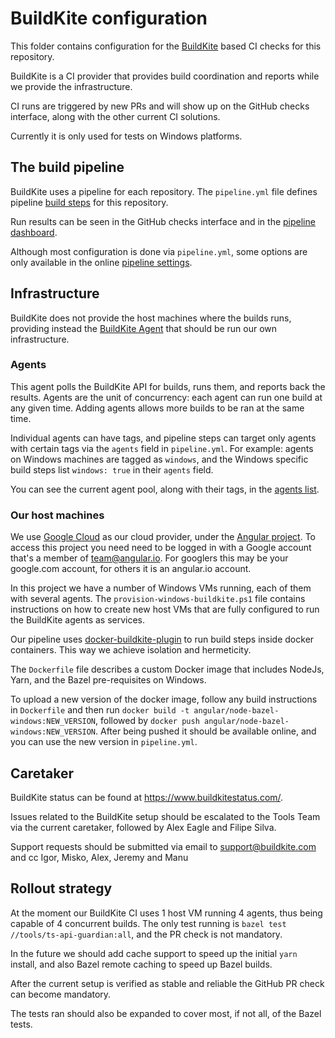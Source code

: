 # BuildKite configuration

This folder contains configuration for the [BuildKite](https://buildkite.com) based CI checks for 
this repository.

BuildKite is a CI provider that provides build coordination and reports while we provide the 
infrastructure.

CI runs are triggered by new PRs and will show up on the GitHub checks interface, along with the 
other current CI solutions.

Currently it is only used for tests on Windows platforms.


## The build pipeline

BuildKite uses a pipeline for each repository. The `pipeline.yml` file defines pipeline 
[build steps](https://buildkite.com/docs/pipelines/defining-steps) for this repository.

Run results can be seen in the GitHub checks interface and in the 
[pipeline dashboard](https://buildkite.com/angular/angular).

Although most configuration is done via `pipeline.yml`, some options are only available
in the online [pipeline settings](https://buildkite.com/angular/angular/settings).


## Infrastructure

BuildKite does not provide the host machines where the builds runs, providing instead the
[BuildKite Agent](https://buildkite.com/docs/agent/v3) that should be run our own infrastructure.


### Agents

This agent polls the BuildKite API for builds, runs them, and reports back the results.
Agents are the unit of concurrency: each agent can run one build at any given time. 
Adding agents allows more builds to be ran at the same time.

Individual agents can have tags, and pipeline steps can target only agents with certain tags via the
`agents` field in `pipeline.yml`.
For example: agents on Windows machines are tagged as `windows`, and the Windows specific build 
steps list `windows: true` in their `agents` field.

You can see the current agent pool, along with their tags, in the 
[agents list](https://buildkite.com/organizations/angular/agents).


### Our host machines

We use [Google Cloud](https://cloud.google.com/) as our cloud provider, under the 
[Angular project](https://console.cloud.google.com/home/dashboard?project=internal-200822).
To access this project you need need to be logged in with a Google account that's a member of 
team@angular.io. 
For googlers this may be your google.com account, for others it is an angular.io account.

In this project we have a number of Windows VMs running, each of them with several agents.
The `provision-windows-buildkite.ps1` file contains instructions on how to create new host VMs that
are fully configured to run the BuildKite agents as services.

Our pipeline uses [docker-buildkite-plugin](https://github.com/buildkite-plugins/docker-buildkite-plugin)
to run build steps inside docker containers.
This way we achieve isolation and hermeticity.

The `Dockerfile` file describes a custom Docker image that includes NodeJs, Yarn, and the Bazel 
pre-requisites on Windows.

To upload a new version of the docker image, follow any build instructions in `Dockerfile` and then
run `docker build -t angular/node-bazel-windows:NEW_VERSION`, followed by 
`docker push angular/node-bazel-windows:NEW_VERSION`. 
After being pushed it should be available online, and you can use the new version in `pipeline.yml`.


## Caretaker 

BuildKite status can be found at https://www.buildkitestatus.com/.

Issues related to the BuildKite setup should be escalated to the Tools Team via the current 
caretaker, followed by Alex Eagle and Filipe Silva.

Support requests should be submitted via email to support@buildkite.com and cc Igor, Misko, Alex,
Jeremy and Manu


## Rollout strategy

At the moment our BuildKite CI uses 1 host VM running 4 agents, thus being capable of 4 concurrent 
builds.
The only test running is `bazel test //tools/ts-api-guardian:all`, and the PR check is not 
mandatory.

In the future we should add cache support to speed up the initial `yarn` install, and also Bazel
remote caching to speed up Bazel builds.

After the current setup is verified as stable and reliable the GitHub PR check can become mandatory.

The tests ran should also be expanded to cover most, if not all, of the Bazel tests.
